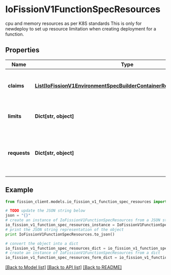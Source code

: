 # IoFissionV1FunctionSpecResources

cpu and memory resources as per K8S standards This is only for newdeploy to set up resource limitation when creating deployment for a function.

## Properties

Name | Type | Description | Notes
------------ | ------------- | ------------- | -------------
**claims** | [**List[IoFissionV1EnvironmentSpecBuilderContainerResourcesClaimsInner]**](IoFissionV1EnvironmentSpecBuilderContainerResourcesClaimsInner.md) | Claims lists the names of resources, defined in spec.resourceClaims, that are used by this container.  This is an alpha field and requires enabling the DynamicResourceAllocation feature gate.  This field is immutable. It can only be set for containers. | [optional] 
**limits** | **Dict[str, object]** | Limits describes the maximum amount of compute resources allowed. More info: https://kubernetes.io/docs/concepts/configuration/manage-resources-containers/ | [optional] 
**requests** | **Dict[str, object]** | Requests describes the minimum amount of compute resources required. If Requests is omitted for a container, it defaults to Limits if that is explicitly specified, otherwise to an implementation-defined value. Requests cannot exceed Limits. More info: https://kubernetes.io/docs/concepts/configuration/manage-resources-containers/ | [optional] 

## Example

```python
from fission_client.models.io_fission_v1_function_spec_resources import IoFissionV1FunctionSpecResources

# TODO update the JSON string below
json = "{}"
# create an instance of IoFissionV1FunctionSpecResources from a JSON string
io_fission_v1_function_spec_resources_instance = IoFissionV1FunctionSpecResources.from_json(json)
# print the JSON string representation of the object
print IoFissionV1FunctionSpecResources.to_json()

# convert the object into a dict
io_fission_v1_function_spec_resources_dict = io_fission_v1_function_spec_resources_instance.to_dict()
# create an instance of IoFissionV1FunctionSpecResources from a dict
io_fission_v1_function_spec_resources_form_dict = io_fission_v1_function_spec_resources.from_dict(io_fission_v1_function_spec_resources_dict)
```
[[Back to Model list]](../README.md#documentation-for-models) [[Back to API list]](../README.md#documentation-for-api-endpoints) [[Back to README]](../README.md)


